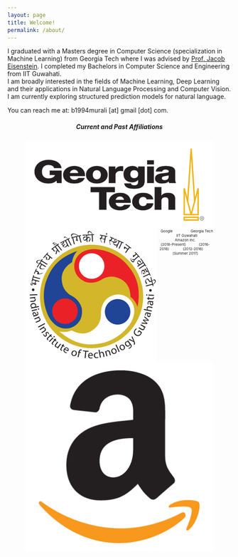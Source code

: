 ```yaml
---
layout: page
title: Welcome!
permalink: /about/
---
```


I graduated with a Masters degree in Computer Science (specialization in Machine Learning) from Georgia Tech where I was advised by [Prof. Jacob Eisenstein](https://www.cc.gatech.edu/~jeisenst/). I completed my Bachelors in Computer Science and Engineering from IIT Guwahati.  
I am broadly interested in the fields of Machine Learning, Deep Learning and their applications in Natural Language Processing and Computer Vision. I am currently exploring structured prediction models for natural language. 

You can reach me at:  b1994murali [at] gmail [dot] com.

<h5 align="center">Current and Past Affiliations</h5>
<figure align="center" class="affils">
<a href="http://www.gatech.edu/">
	<img style="float: left;" src="/docs/pictures/gatech.png" style="width: 80px; height: 50px; margin:0px 5px"/>
</a>
<a href="http://www.iitg.ac.in/"><img style="float: left;" src="/docs/pictures/iitg.png" style="width: 50px; height: 50px; margin:0px 5px"/></a>
<a href="https://www.amazon.com/"><img style="float: left;" src="/docs/pictures/amazon.png" style="width: 50px; height: 50px; margin:0px 5px"/></a>
</figure>
<figure align="center" class="affils">
	<figcaption style="font-size: 8px;">&nbsp;&nbsp; Google &nbsp;&nbsp;&nbsp; &nbsp;&nbsp;&nbsp; &nbsp;&nbsp;&nbsp; &nbsp;&nbsp; &nbsp; Georgia Tech &nbsp;&nbsp; &nbsp;&nbsp;&nbsp; &nbsp;&nbsp;&nbsp; &nbsp; IIT Guwahati &nbsp;&nbsp;&nbsp; &nbsp;&nbsp;&nbsp; &nbsp; Amazon Inc.<br /> (2018-Present) &nbsp;&nbsp;&nbsp; &nbsp;&nbsp;&nbsp; &nbsp; &nbsp; (2016-2018)&nbsp; &nbsp;&nbsp;&nbsp; &nbsp;&nbsp;&nbsp; &nbsp; &nbsp;&nbsp;(2012-2016) &nbsp;&nbsp;&nbsp; &nbsp;&nbsp;&nbsp; (Summer 2017)
	</figcaption>
</figure>
